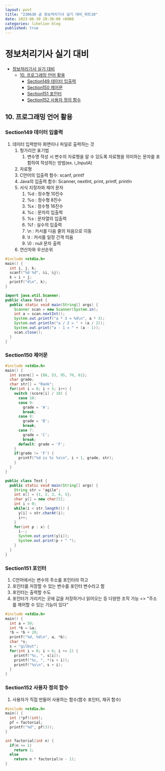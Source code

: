 ```yaml
---
layout: post
title: "230630 금 정보처리기사 실기 대비_파트10"
date: 2023-06-30 20:30:00 +0900
categories: likelion blog
published: true
---
```


# 정보처리기사 실기 대비

- [정보처리기사 실기 대비](#정보처리기사-실기-대비)
  - [10. 프로그래밍 언어 활용](#10-프로그래밍-언어-활용)
    - [Section149 데이터 입출력](#section149-데이터-입출력)
    - [Section150 제어문](#section150-제어문)
    - [Section151 포인터](#section151-포인터)
    - [Section152 사용자 정의 함수](#section152-사용자-정의-함수)

## 10. 프로그래밍 언어 활용
### Section149 데이터 입출력

1. 데이터 입력받아 화면이나 파일로 출력하는 것
   1. 헝가리안 표기법
      1. 변수명 작성 시 변수의 자료형을 알 수 있도록 자료형을 의미하는 문자를 포함하여 작성하는 방법(ex. i_InputA)
   2. 자료형
   3. C언어의 입출력 함수: scanf, printf
   4. Java의 입출력 함수: Scanner, nextInt, print, printf, printIn
   5. 서식 지정자와 제어 문자
      1. %d : 정수형 10진수 
      2. %o : 정수형 8진수 
      3. %x : 정수형 16진수 
      4. %c : 문자의 입출력
      5. %s : 문자열의 입출력 
      6. %f : 실수의 입출력
      7. \n : 커서를 다음 줄의 처음으로 이동
      8. \t : 커서를 일정 간격 띄움
      9. \0 : null 문자 출력
   6. 연산자와 우선순위

```c
#include <stdio.h>
main() {
  int i, j, k;
  scanf("%d %d", &i, &j);
  k = i + j;
  printf("d\n", k);
}
```

```java
import java.util.Scanner;
public class Test {
  public static void main(String[] args) {
    Scanner scan = new Scanner(System.in);
    int a = scan.nextInt();
    System.out.printf("a * 3 = %d\n", a * 3);
    System.out.println("a / 2 = " + (a / 2));
    System.out.print("a - 1 = " + (a - 1));
    scan.close();
  }
}
```

### Section150 제어문

```c
#include <stdio.h>
main() {
  int score[] = {86, 53, 95, 76, 61};
  char grade;
  char str[] = "Rank";
  for(int i = 0; i < 5; i++) {
    switch (score[i] / 10) {
      case 10:
      case 9:
        grade = 'A';
        break;
      case 8:
        grade = 'B';
        break;
      case 7:
        grade = 'C';
        break;
      default: grade = 'F';
    }
    if(grade != 'F') {
      printf("%d is %c %s\n", i + 1, grade, str);
    }
  }
}
```

```java
public class Test {
  public static void main(String[] args) {
    String str = 'agile';
    int x[] = {1, 2, 3, 4, 5};
    char y[] = new char[5];
    int i = 0;
    while(i < str.length()) {
      y[i] = str.charAt(i);
      i++;
    }
    for(int p : x) {
      i--;
      System.out.print(y[i]);
      System.out.print(p + " ");
    }
  }
}

```

### Section151 포인터
1. C언어에서는 변수의 주소를 포인터라 하고
2. 포인터를 저장할 수 있는 변수를 포인터 변수라고 함
3. 포인터는 출력할 수도
4. 포인터가 가리키는 곳에 값을 저장하거나 읽어오는 등 다양한 조작 가능
=> "주소를 제어할 수 있는 기능이 있다"

```c
#include <stdio.h>
main() {
  int a = 50;
  int *b = &a;
  *b = *b + 20;
  printf("%d, %d\n", a, *b);
  char *s;
  s = "gilbut";
  for(int i = 0; i < 6; i += 2) {
    printf("%c, ", s[i]);
    printf("%c, ", *(s + i));
    printf("%s\n", s + i);
  }
}
```

### Section152 사용자 정의 함수
1. 사용자가 직접 만들어 사용하는 함수(함수 포인터, 재귀 함수)
```c
#include <stdio.h>
main() {
  int (*pf)(int);
  pf = factorial;
  printf("%d", pf(3));
}

int factorial(int n) {
  if(n <= 1) 
    return 1;
  else 
    return n * factorial(n - 1);
}
```